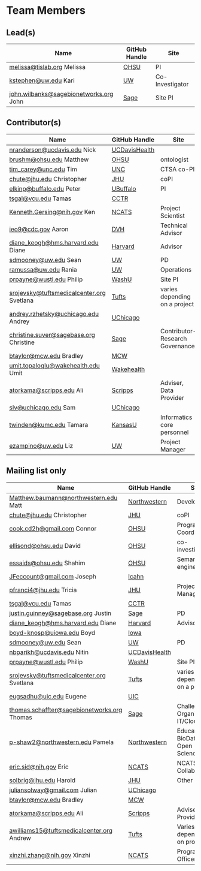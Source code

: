 # Team Members

## Lead(s)
Name | GitHub Handle | Site
-- | -- | --
melissa@tislab.org Melissa | [OHSU](OHSU) | PI
kstephen@uw.edu Kari | [UW](UW) | Co-Investigator
john.wilbanks@sagebionetworks.org John | [Sage](Sage) | Site PI

## Contributor(s)
Name | GitHub Handle | Site
-- | -- | --
nranderson@ucdavis.edu Nick | [UCDavisHealth](UCDavisHealth) | 
brushm@ohsu.edu Matthew | [OHSU](OHSU) | ontologist
tim_carey@unc.edu Tim | [UNC](UNC) | CTSA co-PI
chute@jhu.edu Christopher | [JHU](JHU) | coPI
elkinp@buffalo.edu Peter | [UBuffalo](UBuffalo) | PI
tsgal@vcu.edu Tamas | [CCTR](CCTR) | 
Kenneth.Gersing@nih.gov Ken | [NCATS](NCATS) | Project Scientist
ieo9@cdc.gov Aaron | [DVH](CDC/DVH) | Technical Advisor
diane_keogh@hms.harvard.edu Diane | [Harvard](Harvard) | Advisor
sdmooney@uw.edu Sean | [UW](UW) | PD
ramussa@uw.edu Rania | [UW](UW) | Operations
prpayne@wustl.edu Philip | [WashU](WashU) | Site PI
srojevsky@tuftsmedicalcenter.org Svetlana | [Tufts](Tufts) | varies depending on a project
andrey.rzhetsky@uchicago.edu Andrey | [UChicago](UChicago) | 
christine.suver@sagebase.org Christine | [Sage](Sage) | Contributor- Research Governance
btaylor@mcw.edu Bradley | [MCW](MCW) | 
umit.topaloglu@wakehealth.edu Umit | [Wakehealth](Wakehealth) | 
atorkama@scripps.edu Ali | [Scripps](Scripps) | Adviser, Data Provider
slv@uchicago.edu Sam | [UChicago](UChicago) | 
twinden@kumc.edu Tamara | [KansasU](KansasU) | Informatics core personnel
ezampino@uw.edu Liz | [UW](UW) | Project Manager

## Mailing list only
Name | GitHub Handle | Site
-- | -- | --
Matthew.baumann@northwestern.edu Matt | [Northwestern](Northwestern) | Developer
chute@jhu.edu Christopher | [JHU](JHU) | coPI
cook.cd2h@gmail.com Connor | [OHSU](OHSU) | Program Coordinator
ellisond@ohsu.edu David | [OHSU](OHSU) | co-investigator
essaids@ohsu.edu Shahim | [OHSU](OHSU) | Semantic engineer 
JFeccount@gmail.com Joseph | [Icahn](Icahn) | 
pfranci4@jhu.edu Tricia | [JHU](JHU) | Project Manager
tsgal@vcu.edu Tamas | [CCTR](CCTR) | 
justin.guinney@sagebase.org Justin | [Sage](Sage) | PD
diane_keogh@hms.harvard.edu Diane | [Harvard](Harvard) | Advisor
boyd-knosp@uiowa.edu Boyd | [Iowa](Iowa) | 
sdmooney@uw.edu Sean | [UW](UW) | PD
nbparikh@ucdavis.edu Nitin | [UCDavisHealth](UCDavisHealth) | 
prpayne@wustl.edu Philip | [WashU](WashU) | Site PI
srojevsky@tuftsmedicalcenter.org Svetlana | [Tufts](Tufts) | varies depending on a project
eugsadhu@uic.edu Eugene | [UIC](UIC) | 
thomas.schaffter@sagebionetworks.org Thomas | [Sage](Sage) | Challenge Organization, IT/Cloud
p-shaw2@northwestern.edu Pamela | [Northwestern](Northwestern) | Education, BioData Club, Open Science
eric.sid@nih.gov Eric | [NCATS](NCATS) | NCATS/ORDR Collaborator
solbrig@jhu.edu Harold | [JHU](JHU) | Other
juliansolway@gmail.com Julian | [UChicago](UChicago) | 
btaylor@mcw.edu Bradley | [MCW](MCW) | 
atorkama@scripps.edu Ali | [Scripps](Scripps) | Adviser, Data Provider
awilliams15@tuftsmedicalcenter.org Andrew | [Tufts](Tufts) | Varies depending on project
xinzhi.zhang@nih.gov Xinzhi | [NCATS](NCATS) | Program Officer

